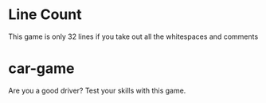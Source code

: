# Line Count
This game is only 32 lines if you take out all the whitespaces and comments

# car-game
Are you a good driver?  Test your skills with this game.
